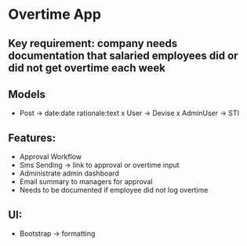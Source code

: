 # Overtime App

## Key requirement: company needs documentation that salaried employees did or did not get overtime each week

## Models
- Post -> date:date rationale:text
x User -> Devise
x AdminUser -> STI

## Features:
- Approval Workflow
- Sms Sending -> link to approval or overtime input
- Administrate admin dashboard
- Email summary to managers for approval
- Needs to be documented if employee did not log overtime

## UI:
- Bootstrap -> formatting